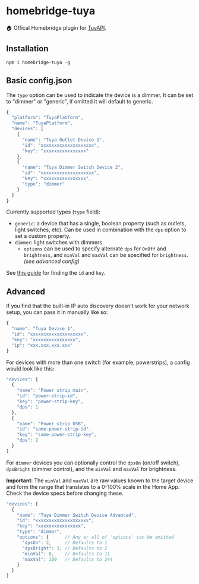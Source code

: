 # homebridge-tuya

🏠 Offical Homebridge plugin for [TuyAPI](https://github.com/codetheweb/tuyapi).

## Installation

```
npm i homebridge-tuya -g
```

## Basic config.json

The `type` option can be used to indicate the device is a dimmer. It can be set to "dimmer" or "generic", if omitted it will default to generic.

```javascript
{
  "platform": "TuyaPlatform",
  "name": "TuyaPlatform",
  "devices": [
    {
      "name": "Tuya Outlet Device 1",
      "id": "xxxxxxxxxxxxxxxxxxxx",
      "key": "xxxxxxxxxxxxxxxx"
    },
    {
      "name": "Tuya Dimmer Switch Device 2",
      "id": "xxxxxxxxxxxxxxxxxxxx",
      "key": "xxxxxxxxxxxxxxxx",
      "type": "dimmer"
    }
  ]
}
```

Currently supported types (`type` field):

- `generic`: a device that has a single, boolean property (such as outlets, light switches, etc). Can be used in combination with the `dps` option to set a custom property.
- `dimmer`: light switches with dimmers
  - `options` can be used to specify alternate `dps` for `OnOff` and `brightness`, and `minVal` and `maxVal` can be specified for `brightness`. _(see advanced config)_

See [this guide](https://github.com/codetheweb/tuyapi/blob/master/docs/SETUP.md) for finding the `id` and `key`.

## Advanced

If you find that the built-in IP auto discovery doesn't work for your network setup, you can pass it in manually like so:

```javascript
{
  "name": "Tuya Device 1",
  "id": "xxxxxxxxxxxxxxxxxxxx",
  "key": "xxxxxxxxxxxxxxxx",
  "ip": "xxx.xxx.xxx.xxx"
}
```

For devices with more than one switch (for example, powerstrips), a config would look like this:

```javascript
"devices": [
  {
    "name": "Power strip main",
    "id": "power-strip-id",
    "key": "power-strip-key",
    "dps": 1
  },
  {
    "name": "Power strip USB",
    "id": "same-power-strip-id",
    "key": "same-power-strip-key",
    "dps": 2
  }
]
```

For `dimmer` devices you can optionally control the `dpsOn` (on/off switch), `dpsBright` (dimmer control), and the `minVal` and `maxVal` for brightness.

**Important**: The `minVal` and `maxVal` are raw values known to the target device and form the range that translates to a 0-100% scale in the Home App. Check the device specs before changing these.

```javascript
"devices": [
  {
    "name": "Tuya Dimmer Switch Device Advanced",
    "id": "xxxxxxxxxxxxxxxxxxxx",
    "key": "xxxxxxxxxxxxxxxx",
    "type": "dimmer",
    "options": {      // Any or all of 'options' can be omitted
      "dpsOn": 2,     // Defaults to 1
      "dpsBright": 3, // Defaults to 2
      "minVal": 0,    // Defaults to 11
      "maxVal": 100   // Defaults to 244
    }
  }
]
```

